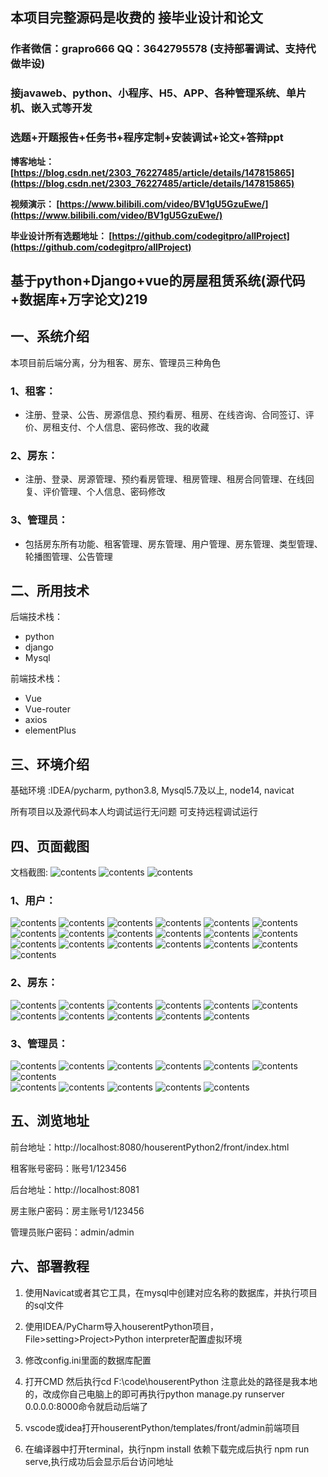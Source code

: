 ## 本项目完整源码是收费的  接毕业设计和论文

### 作者微信：grapro666 QQ：3642795578 (支持部署调试、支持代做毕设)

### 接javaweb、python、小程序、H5、APP、各种管理系统、单片机、嵌入式等开发

### 选题+开题报告+任务书+程序定制+安装调试+论文+答辩ppt

**博客地址：
[https://blog.csdn.net/2303_76227485/article/details/147815865](https://blog.csdn.net/2303_76227485/article/details/147815865)**

**视频演示：
[https://www.bilibili.com/video/BV1gU5GzuEwe/](https://www.bilibili.com/video/BV1gU5GzuEwe/)**

**毕业设计所有选题地址：
[https://github.com/codegitpro/allProject](https://github.com/codegitpro/allProject)**

## 基于python+Django+vue的房屋租赁系统(源代码+数据库+万字论文)219
## 一、系统介绍
本项目前后端分离，分为租客、房东、管理员三种角色
### 1、租客：
- 注册、登录、公告、房源信息、预约看房、租房、在线咨询、合同签订、评价、房租支付、个人信息、密码修改、我的收藏
### 2、房东：
- 注册、登录、房源管理、预约看房管理、租房管理、租房合同管理、在线回复、评价管理、个人信息、密码修改
### 3、管理员：
- 包括房东所有功能、租客管理、房东管理、用户管理、房东管理、类型管理、轮播图管理、公告管理
## 二、所用技术
后端技术栈：
- python
- django
- Mysql

前端技术栈：
- Vue
- Vue-router
- axios
- elementPlus

## 三、环境介绍
基础环境 :IDEA/pycharm, python3.8, Mysql5.7及以上, node14, navicat

所有项目以及源代码本人均调试运行无问题 可支持远程调试运行

## 四、页面截图
文档截图:
![contents](./picture/picture0.png)
![contents](./picture/picture00.png)
![contents](./picture/picture000.png)
### 1、用户：
![contents](./picture/picture1.png)
![contents](./picture/picture2.png)
![contents](./picture/picture3.png)
![contents](./picture/picture4.png)
![contents](./picture/picture5.png)
![contents](./picture/picture6.png)
![contents](./picture/picture7.png)
![contents](./picture/picture8.png)
![contents](./picture/picture9.png)
![contents](./picture/picture10.png)
![contents](./picture/picture11.png)
![contents](./picture/picture12.png)
![contents](./picture/picture13.png)
![contents](./picture/picture14.png)
![contents](./picture/picture15.png)
![contents](./picture/picture16.png)
![contents](./picture/picture17.png)
![contents](./picture/picture18.png)
![contents](./picture/picture19.png)
### 2、房东：
![contents](./picture/picture20.png)
![contents](./picture/picture21.png)
![contents](./picture/picture22.png)
![contents](./picture/picture23.png)
![contents](./picture/picture24.png)
![contents](./picture/picture25.png)
![contents](./picture/picture26.png)
![contents](./picture/picture27.png)
![contents](./picture/picture28.png)
![contents](./picture/picture29.png)
![contents](./picture/picture30.png)
### 3、管理员：
![contents](./picture/picture31.png)
![contents](./picture/picture32.png)
![contents](./picture/picture33.png)
![contents](./picture/picture34.png)
![contents](./picture/picture35.png)
![contents](./picture/picture36.png)
![contents](./picture/picture37.png)   
![contents](./picture/picture38.png)
![contents](./picture/picture39.png)
![contents](./picture/picture40.png)
![contents](./picture/picture41.png)
![contents](./picture/picture42.png)

## 五、浏览地址
前台地址：http://localhost:8080/houserentPython2/front/index.html

租客账号密码：账号1/123456

后台地址：http://localhost:8081

房主账户密码：房主账号1/123456

管理员账户密码：admin/admin


## 六、部署教程
1. 使用Navicat或者其它工具，在mysql中创建对应名称的数据库，并执行项目的sql文件

2. 使用IDEA/PyCharm导入houserentPython项目，File>setting>Project>Python interpreter配置虚拟环境

3. 修改config.ini里面的数据库配置

4. 打开CMD 然后执行cd F:\code\houserentPython
   注意此处的路径是我本地的，改成你自己电脑上的即可再执行python manage.py runserver 0.0.0.0:8000命令就启动后端了

5. vscode或idea打开houserentPython/templates/front/admin前端项目

6. 在编译器中打开terminal，执行npm install 依赖下载完成后执行 npm run serve,执行成功后会显示后台访问地址
